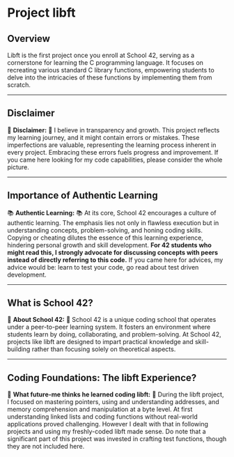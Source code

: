 # Project libft

## Overview
Libft is the first project once you enroll at School 42, serving as a cornerstone for learning the C programming language. It focuses on recreating various standard C library functions, empowering students to delve into the intricacies of these functions by implementing them from scratch.

---

## Disclaimer
🚨 **Disclaimer:** 🚨
I believe in transparency and growth. This project reflects my learning journey, and it might contain errors or mistakes. These imperfections are valuable, representing the learning process inherent in every project. Embracing these errors fuels progress and improvement.
If you came here looking for my code capabilities, please consider the whole picture.

---

## Importance of Authentic Learning
📚 **Authentic Learning:** 📚
At its core, School 42 encourages a culture of authentic learning. The emphasis lies not only in flawless execution but in understanding concepts, problem-solving, and honing coding skills. Copying or cheating dilutes the essence of this learning experience, hindering personal growth and skill development. **For 42 students who might read this, I strongly advocate for discussing concepts with peers instead of directly referring to this code.** If you came here for advices, my advice would be: learn to test your code, go read about test driven development. 

---

## What is School 42?
🏫 **About School 42:** 🏫
School 42 is a unique coding school that operates under a peer-to-peer learning system. It fosters an environment where students learn by doing, collaborating, and problem-solving. At School 42, projects like libft are designed to impart practical knowledge and skill-building rather than focusing solely on theoretical aspects.

---

## Coding Foundations: The libft Experience?
🧠 **What future-me thinks he learned coding libft:** 🧠
During the libft project, I focused on mastering pointers, using and understanding addresses, and memory comprehension and manipulation at a byte level. At first understanding linked lists and coding functions without real-world applications proved challenging. However I dealt with that in following projects and using my freshly-coded libft made sense. Do note that a significant part of this project was invested in crafting test functions, though they are not included here.
